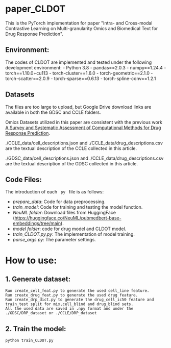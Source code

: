 # paper_CLDOT

This is the PyTorch implementation for paper "Intra- and Cross-modal Contrastive Learning on Multi-granularity Omics and Biomedical Text for Drug Response Prediction".


## Environment:
The codes of CLDOT are implemented and tested under the following development environment:
    - Python 3.8
    - pandas==2.0.3
    - numpy==1.24.4
    - torch==1.10.0+cu113
    - torch-cluster==1.6.0
    - torch-geometric==2.1.0
    - torch-scatter==2.0.9
    - torch-sparse==0.6.13
    - torch-spline-conv==1.2.1

## Datasets

The files are too large to upload, but Google Drive download links are available in both the GDSC and CCLE folders.

Omics Datasets utilized in this paper are consistent with the previous work [A Survey and Systematic Assessment of Computational Methods for Drug Response Prediction](https://github.com/Jinyu2019/Suppl-data-BBpaper).

./CCLE_data/cell_descriptions.json and ./CCLE_data/drug_descriptions.csv are the textual description of the CCLE collected in this article.

./GDSC_data/cell_descriptions.json and ./CCLE_data/drug_descriptions.csv are the textual description of the GDSC collected in this article.

## Code Files:
The introduction of each <code> py </code> file is as follows:


- <i>prepare_data</i>: Code for data preprocessing.
- <i>train_model</i>: Code for training and testing the model function.
- <i>NeuML folder</i>: Download files from HuggingFace (https://huggingface.co/NeuML/pubmedbert-base-embeddings/tree/main).
- <i>model folder</i>: code for drug model and CLDOT model.
- <i>train_CLDOT.py.py</i>: The implementation of model training.
- <i>parse_args.py</i>: The parameter settings.


# How to use:
## 1. Generate dataset:
    Run create_cell_feat.py to generate the used cell_line feature.
    Run create_drug_feat.py to generate the used drug feature. 
    Run create_drp_dict.py to generate the drug_cell_ic50 feature and train_test split for mix,cell_blind and drug_blind sets.
    All the used data are saved in .npy format and under the ./GDSC/DRP_dataset or ./CCLE/DRP_dataset
    
## 2. Train the model:
    python train_CLDOT.py